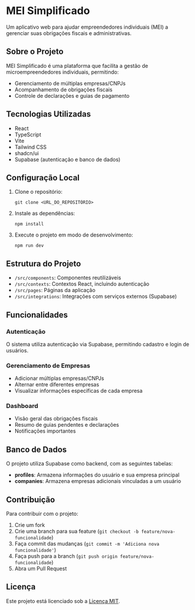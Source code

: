 
# MEI Simplificado

Um aplicativo web para ajudar empreendedores individuais (MEI) a gerenciar suas obrigações fiscais e administrativas.

## Sobre o Projeto

MEI Simplificado é uma plataforma que facilita a gestão de microempreendedores individuais, permitindo:

- Gerenciamento de múltiplas empresas/CNPJs
- Acompanhamento de obrigações fiscais
- Controle de declarações e guias de pagamento

## Tecnologias Utilizadas

- React
- TypeScript
- Vite
- Tailwind CSS
- shadcn/ui
- Supabase (autenticação e banco de dados)

## Configuração Local

1. Clone o repositório:
   ```
   git clone <URL_DO_REPOSITÓRIO>
   ```

2. Instale as dependências:
   ```
   npm install
   ```

3. Execute o projeto em modo de desenvolvimento:
   ```
   npm run dev
   ```

## Estrutura do Projeto

- `/src/components`: Componentes reutilizáveis
- `/src/contexts`: Contextos React, incluindo autenticação
- `/src/pages`: Páginas da aplicação
- `/src/integrations`: Integrações com serviços externos (Supabase)

## Funcionalidades

### Autenticação
O sistema utiliza autenticação via Supabase, permitindo cadastro e login de usuários.

### Gerenciamento de Empresas
- Adicionar múltiplas empresas/CNPJs
- Alternar entre diferentes empresas
- Visualizar informações específicas de cada empresa

### Dashboard
- Visão geral das obrigações fiscais
- Resumo de guias pendentes e declarações
- Notificações importantes

## Banco de Dados

O projeto utiliza Supabase como backend, com as seguintes tabelas:

- **profiles**: Armazena informações do usuário e sua empresa principal
- **companies**: Armazena empresas adicionais vinculadas a um usuário

## Contribuição

Para contribuir com o projeto:

1. Crie um fork
2. Crie uma branch para sua feature (`git checkout -b feature/nova-funcionalidade`)
3. Faça commit das mudanças (`git commit -m 'Adiciona nova funcionalidade'`)
4. Faça push para a branch (`git push origin feature/nova-funcionalidade`)
5. Abra um Pull Request

## Licença

Este projeto está licenciado sob a [Licença MIT](LICENSE).
